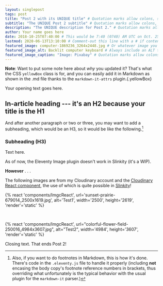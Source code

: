 ```yaml
---
layout: singlepost
tags: post
title: "Post 2 with its UNIQUE title" # Quotation marks allow colons, semicolons, etc.
subtitle: "The UNIQUE Post 2 subtitle" # Quotation marks allow colons, semicolons, etc.
description: "The UNIQUE description for Post 2." # Quotation marks allow colons, semicolons, etc.
author: Your name goes here
date: 2018-10-25T07:40:00 # This would be 7:40 (0740) AM UTC on Oct. 25, 2018
lastmod: 2020-06-13T13:10:00 # Comment-out this line with a # if content is unchanged
featured_image: computer-1869236_3264x2448.jpg # Or whatever image you want to use
featured_image_alt: Backlit computer keyboard # Always include an ALT tag for accessibility
featured_image_caption: "Image: Pixabay" # Quotation marks allow colons, semicolons, etc.
---
```


**Note**: Want to put some note here about *why* you updated it? That's what the CSS `yellowBox` class is for, and you can easily add it in Markdown as shown in the .md file thanks to the `markdown-it-attrs` plugin.{.yellowBox}

Your opening text goes here.

## In-article heading --- it's an H2 because your title is the H1

And after another paragraph or two or three, you may want to add a subheading, which would be an H3, so it would be like the following.[^fnExample]

[^fnExample]: Also, if you want to do footnotes in Markdown, this is how it's done. There's code in the `.eleventy.js` file to handle it properly (including **not** encasing the body copy's footnote reference numbers in brackets, thus overriding what unfortunately is the typical behavior with the usual plugin for the `markdown-it` parser.)

### Subheading (H3)

Text here.

As of now, the Eleventy Image plugin doesn't work in Slinkity (it's a WIP).

**However** . . .

The following images are from my Cloudinary account and the [Cloudinary React component](https://github.com/cloudinary/cloudinary-react), the use of which is quite possible in [Slinkity](https://slinkity.dev)!

{% react 'components/ImgcReact', url='sunset-prairie-679014_2500x1619.jpg', alt='Test1', width='2500', height='2619', 'render'='static' %}

<br />

{% react 'components/ImgcReact', url="colorful-flower-field-250016_4984x3607.jpg", alt="Test2", width='4984', height='3607', 'render'='static' %}

Closing text. That ends Post 2!